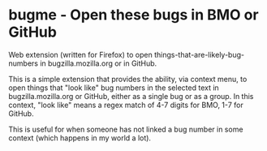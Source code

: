 # bugme - Open these bugs in BMO or GitHub
Web extension (written for Firefox) to open things-that-are-likely-bug-numbers in bugzilla.mozilla.org or in GitHub.

This is a simple extension that provides the ability, via context menu, to open things that "look like" bug numbers in the selected text in bugzilla.mozilla.org or GitHub, either as a single bug or as a group. In this context, "look like" means a regex match of 4-7 digits for BMO, 1-7 for GitHub.

This is useful for when someone has not linked a bug number in some context (which happens in my world a lot).

